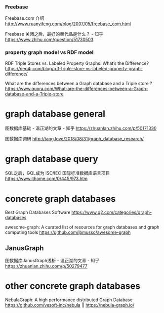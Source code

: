 
### Freebase

Freebase.com 介绍 http://www.ruanyifeng.com/blog/2007/05/freebase_com.html

Freebase 关闭之后，最好的替代品是什么？ - 知乎 https://www.zhihu.com/question/51730503

### property graph model vs RDF model

RDF Triple Stores vs. Labeled Property Graphs: What’s the Difference? https://neo4j.com/blog/rdf-triple-store-vs-labeled-property-graph-difference/

What are the differences between a Graph database and a Triple store ? https://www.quora.com/What-are-the-differences-between-a-Graph-database-and-a-Triple-store

# graph database general

图数据库基础 - 温正湖的文章 - 知乎 https://zhuanlan.zhihu.com/p/50171330

图数据库调研 http://tang.love/2018/08/31/graph_database_research/

# graph database query

SQL之后，GQL成为 ISO/IEC 国际标准数据库语言项目 https://www.ithome.com/0/445/973.htm

# concrete graph databases

Best Graph Databases Software https://www.g2.com/categories/graph-databases

awesome-graph: A curated list of resources for graph databases and graph computing tools https://github.com/jbmusso/awesome-graph

## JanusGraph

图数据库JanusGraph浅析 - 温正湖的文章 - 知乎 https://zhuanlan.zhihu.com/p/50279477

# other concrete graph databases

NebulaGraph: A high performance distributed Graph Database https://github.com/vesoft-inc/nebula || https://nebula-graph.io/
